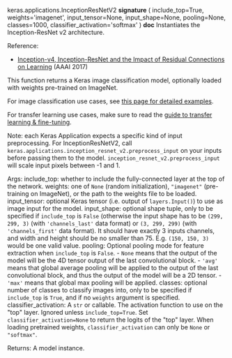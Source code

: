 keras.applications.InceptionResNetV2
__signature__
(
  include_top=True,
  weights='imagenet',
  input_tensor=None,
  input_shape=None,
  pooling=None,
  classes=1000,
  classifier_activation='softmax'
)
__doc__
Instantiates the Inception-ResNet v2 architecture.

Reference:
- [Inception-v4, Inception-ResNet and the Impact of
   Residual Connections on Learning](https://arxiv.org/abs/1602.07261)
  (AAAI 2017)

This function returns a Keras image classification model,
optionally loaded with weights pre-trained on ImageNet.

For image classification use cases, see
[this page for detailed examples](
  https://keras.io/api/applications/#usage-examples-for-image-classification-models).

For transfer learning use cases, make sure to read the
[guide to transfer learning & fine-tuning](
  https://keras.io/guides/transfer_learning/).

Note: each Keras Application expects a specific kind of
input preprocessing. For InceptionResNetV2, call
`keras.applications.inception_resnet_v2.preprocess_input`
on your inputs before passing them to the model.
`inception_resnet_v2.preprocess_input`
will scale input pixels between -1 and 1.

Args:
    include_top: whether to include the fully-connected
        layer at the top of the network.
    weights: one of `None` (random initialization),
        `"imagenet"` (pre-training on ImageNet),
        or the path to the weights file to be loaded.
    input_tensor: optional Keras tensor
        (i.e. output of `layers.Input()`)
        to use as image input for the model.
    input_shape: optional shape tuple, only to be specified
        if `include_top` is `False` (otherwise the input shape
        has to be `(299, 299, 3)`
        (with `'channels_last'` data format)
        or `(3, 299, 299)` (with `'channels_first'` data format).
        It should have exactly 3 inputs channels,
        and width and height should be no smaller than 75.
        E.g. `(150, 150, 3)` would be one valid value.
    pooling: Optional pooling mode for feature extraction
        when `include_top` is `False`.
        - `None` means that the output of the model will be
            the 4D tensor output of the last convolutional block.
        - `'avg'` means that global average pooling
            will be applied to the output of the
            last convolutional block, and thus
            the output of the model will be a 2D tensor.
        - `'max'` means that global max pooling will be applied.
    classes: optional number of classes to classify images
        into, only to be specified if `include_top` is `True`,
        and if no `weights` argument is specified.
    classifier_activation: A `str` or callable.
        The activation function to use on the "top" layer.
        Ignored unless `include_top=True`.
        Set `classifier_activation=None` to return the logits
        of the "top" layer. When loading pretrained weights,
        `classifier_activation` can only be `None` or `"softmax"`.

Returns:
    A model instance.
